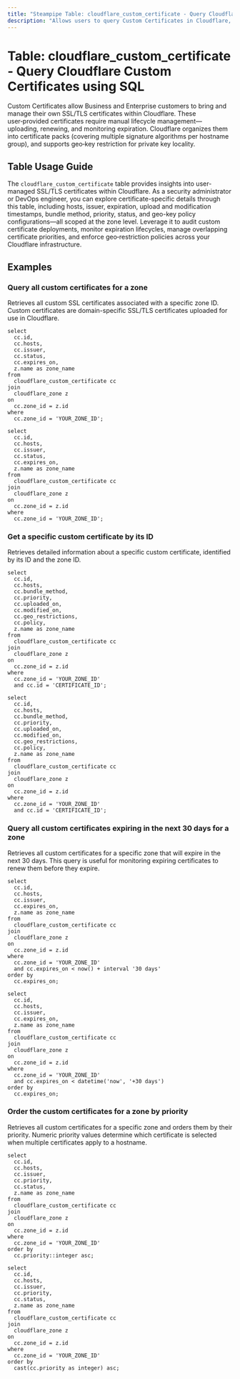 ```yaml
---
title: "Steampipe Table: cloudflare_custom_certificate - Query Cloudflare Custom Certificates using SQL"
description: "Allows users to query Custom Certificates in Cloudflare, offering visibility into user-managed SSL/TLS certificates for Business and Enterprise plans, covering details such as hosts, issuer, expiration, upload and modification timestamps, bundle method, priority, status, and geo-key policies at the zone level."
---
```


# Table: cloudflare_custom_certificate - Query Cloudflare Custom Certificates using SQL

Custom Certificates allow Business and Enterprise customers to bring and manage their own SSL/TLS certificates within Cloudflare. These user‑provided certificates require manual lifecycle management—uploading, renewing, and monitoring expiration. Cloudflare organizes them into certificate packs (covering multiple signature algorithms per hostname group), and supports geo‑key restriction for private key locality.

## Table Usage Guide

The `cloudflare_custom_certificate` table provides insights into user-managed SSL/TLS certificates within Cloudflare. As a security administrator or DevOps engineer, you can explore certificate-specific details through this table, including hosts, issuer, expiration, upload and modification timestamps, bundle method, priority, status, and geo-key policy configurations—all scoped at the zone level. Leverage it to audit custom certificate deployments, monitor expiration lifecycles, manage overlapping certificate priorities, and enforce geo‑restriction policies across your Cloudflare infrastructure.

## Examples

### Query all custom certificates for a zone
Retrieves all custom SSL certificates associated with a specific zone ID. Custom certificates are domain-specific SSL/TLS certificates uploaded for use in Cloudflare.

```sql+postgres
select
  cc.id,
  cc.hosts,
  cc.issuer,
  cc.status,
  cc.expires_on,
  z.name as zone_name
from
  cloudflare_custom_certificate cc
join
  cloudflare_zone z
on
  cc.zone_id = z.id
where
  cc.zone_id = 'YOUR_ZONE_ID';
```

```sql+sqlite
select
  cc.id,
  cc.hosts,
  cc.issuer,
  cc.status,
  cc.expires_on,
  z.name as zone_name
from
  cloudflare_custom_certificate cc
join
  cloudflare_zone z
on
  cc.zone_id = z.id
where
  cc.zone_id = 'YOUR_ZONE_ID';
```

### Get a specific custom certificate by its ID
Retrieves detailed information about a specific custom certificate, identified by its ID and the zone ID.

```sql+postgres
select
  cc.id,
  cc.hosts,
  cc.bundle_method,
  cc.priority,
  cc.uploaded_on,
  cc.modified_on,
  cc.geo_restrictions,
  cc.policy,
  z.name as zone_name
from
  cloudflare_custom_certificate cc
join
  cloudflare_zone z
on
  cc.zone_id = z.id
where
  cc.zone_id = 'YOUR_ZONE_ID'
  and cc.id = 'CERTIFICATE_ID';
```

```sql+sqlite
select
  cc.id,
  cc.hosts,
  cc.bundle_method,
  cc.priority,
  cc.uploaded_on,
  cc.modified_on,
  cc.geo_restrictions,
  cc.policy,
  z.name as zone_name
from
  cloudflare_custom_certificate cc
join
  cloudflare_zone z
on
  cc.zone_id = z.id
where
  cc.zone_id = 'YOUR_ZONE_ID'
  and cc.id = 'CERTIFICATE_ID';
```

### Query all custom certificates expiring in the next 30 days for a zone
Retrieves all custom certificates for a specific zone that will expire in the next 30 days. This query is useful for monitoring expiring certificates to renew them before they expire.

```sql+postgres
select
  cc.id,
  cc.hosts,
  cc.issuer,
  cc.expires_on,
  z.name as zone_name
from
  cloudflare_custom_certificate cc
join
  cloudflare_zone z
on
  cc.zone_id = z.id
where
  cc.zone_id = 'YOUR_ZONE_ID'
  and cc.expires_on < now() + interval '30 days'
order by
  cc.expires_on;
```

```sql+sqlite
select
  cc.id,
  cc.hosts,
  cc.issuer,
  cc.expires_on,
  z.name as zone_name
from
  cloudflare_custom_certificate cc
join
  cloudflare_zone z
on
  cc.zone_id = z.id
where
  cc.zone_id = 'YOUR_ZONE_ID'
  and cc.expires_on < datetime('now', '+30 days')
order by
  cc.expires_on;
```

### Order the custom certificates for a zone by priority
Retrieves all custom certificates for a specific zone and orders them by their priority. Numeric priority values determine which certificate is selected when multiple certificates apply to a hostname.

```sql+postgres
select
  cc.id,
  cc.hosts,
  cc.issuer,
  cc.priority,
  cc.status,
  z.name as zone_name
from
  cloudflare_custom_certificate cc
join
  cloudflare_zone z
on
  cc.zone_id = z.id
where
  cc.zone_id = 'YOUR_ZONE_ID'
order by
  cc.priority::integer asc;
```

```sql+sqlite
select
  cc.id,
  cc.hosts,
  cc.issuer,
  cc.priority,
  cc.status,
  z.name as zone_name
from
  cloudflare_custom_certificate cc
join
  cloudflare_zone z
on
  cc.zone_id = z.id
where
  cc.zone_id = 'YOUR_ZONE_ID'
order by
  cast(cc.priority as integer) asc;
```
